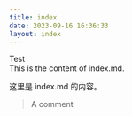 ```yaml
---
title: index
date: 2023-09-16 16:36:33
layout: index
---
```


Test  
This is the content of index.md.

这里是 index.md 的内容。

> A comment

